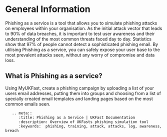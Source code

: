 # General Information

Phishing as a service is a tool that allows you to simulate phishing attacks on employees within your organisation. As the initial attack vector that leads to 90% of data breaches, it is important to test user awareness and their understanding of the most common threats faced day to day. Statistics show that 97% of people cannot detect a sophisticated phishing email. By utilising Phishing as a service, you can safely expose your user base to the most prevalent attacks seen, without any worry of compromise and data loss.

## What is Phishing as a service?
Using MyUKFast, create a phishing campaign by uploading a list of your users email addresses, putting them into groups and choosing from a list of specially created email templates and landing pages based on the most common emails seen.


```eval_rst
   .. meta::
      :title: Phishing as a Service | UKFast Documentation
      :description: Overview of UKFasts phishing simulation tool
      :keywords:  phishing, training, attack, attacks, log, awareness, breach
